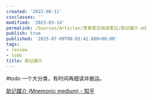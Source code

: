 ```yaml
---
created: '2022-08-11'
cssclasses: ''
modified: '2023-03-14'
permalink: /Sources/Articles/常青笔记阅读笔记/助记媒介.md
publish: true
published: '2025-07-09T00:03:42.888+08:00'
tags:
- review
- todo
title: 助记媒介
---
```

#todo 一个大分类，有时间再细读并搬运。

[助记媒介 (Mnemonic medium) - 知乎](https://zhuanlan.zhihu.com/p/459483765)